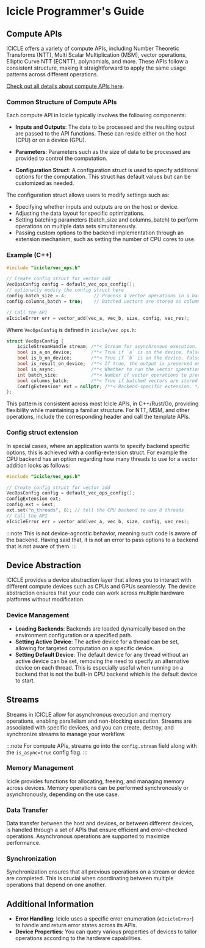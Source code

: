 
# Icicle Programmer's Guide

## Compute APIs

ICICLE offers a variety of compute APIs, including Number Theoretic Transforms (NTT), Multi Scalar Multiplication (MSM), vector operations, Elliptic Curve NTT (ECNTT), polynomials, and more. These APIs follow a consistent structure, making it straightforward to apply the same usage patterns across different operations.

[Check out all details about compute APIs here](api/cpp/overview.md).

### Common Structure of Compute APIs

Each compute API in Icicle typically involves the following components:

- **Inputs and Outputs**: The data to be processed and the resulting output are passed to the API functions. These can reside either on the host (CPU) or on a device (GPU).

- **Parameters**: Parameters such as the size of data to be processed are provided to control the computation.

- **Configuration Struct**: A configuration struct is used to specify additional options for the computation. This struct has default values but can be customized as needed.

The configuration struct allows users to modify settings such as:

- Specifying whether inputs and outputs are on the host or device.
- Adjusting the data layout for specific optimizations.
- Setting batching parameters (batch_size and columns_batch) to perform operations on multiple data sets simultaneously.
- Passing custom options to the backend implementation through an extension mechanism, such as setting the number of CPU cores to use.

### Example (C++)

```cpp
#include "icicle/vec_ops.h"

// Create config struct for vector add
VecOpsConfig config = default_vec_ops_config();
// optionally modify the config struct here
config.batch_size = 4;          // Process 4 vector operations in a batch
config.columns_batch = true;    // Batched vectors are stored as columns

// Call the API
eIcicleError err = vector_add(vec_a, vec_b, size, config, vec_res);
```

Where `VecOpsConfig` is defined in `icicle/vec_ops.h`:

```cpp
struct VecOpsConfig {
    icicleStreamHandle stream; /**< Stream for asynchronous execution. */
    bool is_a_on_device;       /**< True if `a` is on the device, false if it is not. Default value: false. */
    bool is_b_on_device;       /**< True if `b` is on the device, false if it is not. Default value: false. OPTIONAL. */
    bool is_result_on_device;  /**< If true, the output is preserved on the device, otherwise on the host. Default value: false. */
    bool is_async;             /**< Whether to run the vector operations asynchronously. */
    int batch_size;            /**< Number of vector operations to process in a batch. Default value: 1. */
    bool columns_batch;        /**< True if batched vectors are stored as columns; false if stored contiguously. Default value: false. */
    ConfigExtension* ext = nullptr; /**< Backend-specific extension. */
};
```

This pattern is consistent across most Icicle APIs, in C++/Rust/Go, providing flexibility while maintaining a familiar structure. For NTT, MSM, and other operations, include the corresponding header and call the template APIs.

### Config struct extension

In special cases, where an application wants to specify backend specific options, this is achieved with a config-extension struct.
For example the CPU backend has an option regarding how many threads to use for a vector addition looks as follows:
```cpp
#include "icicle/vec_ops.h"

// Create config struct for vector add
VecOpsConfig config = default_vec_ops_config();
ConfigExtension ext;
config.ext = &ext;
ext.set("n_threads", 8); // tell the CPU backend to use 8 threads
// Call the API
eIcicleError err = vector_add(vec_a, vec_b, size, config, vec_res);
```

:::note
This is not device-agnostic behavior, meaning such code is aware of the backend.
Having said that, it is not an error to pass options to a backend that is not aware of them.
:::

## Device Abstraction

ICICLE provides a device abstraction layer that allows you to interact with different compute devices such as CPUs and GPUs seamlessly. The device abstraction ensures that your code can work across multiple hardware platforms without modification.

### Device Management

- **Loading Backends**: Backends are loaded dynamically based on the environment configuration or a specified path.
- **Setting Active Device**: The active device for a thread can be set, allowing for targeted computation on a specific device.
- **Setting Default Device**: The default device for any thread without an active device can be set, removing the need to specify an alternative device on each thread. This is especially useful when running on a backend that is not the built-in CPU backend which is the default device to start.

## Streams

Streams in ICICLE allow for asynchronous execution and memory operations, enabling parallelism and non-blocking execution. Streams are associated with specific devices, and you can create, destroy, and synchronize streams to manage your workflow.

:::note
For compute APIs, streams go into the `config.stream` field along with the `is_async=true` config flag.
:::

### Memory Management

Icicle provides functions for allocating, freeing, and managing memory across devices. Memory operations can be performed synchronously or asynchronously, depending on the use case.

### Data Transfer

Data transfer between the host and devices, or between different devices, is handled through a set of APIs that ensure efficient and error-checked operations. Asynchronous operations are supported to maximize performance.

### Synchronization

Synchronization ensures that all previous operations on a stream or device are completed. This is crucial when coordinating between multiple operations that depend on one another.

## Additional Information

- **Error Handling**: Icicle uses a specific error enumeration (`eIcicleError`) to handle and return error states across its APIs.
- **Device Properties**: You can query various properties of devices to tailor operations according to the hardware capabilities.
